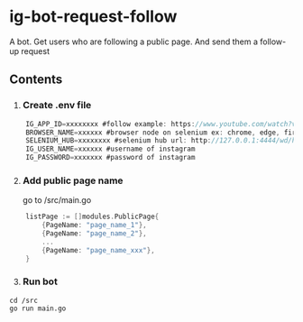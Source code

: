 # ig-bot-request-follow
 A bot. Get users who are following a public page. And send them a follow-up request
## Contents

1. ### Create .env file
```go
    IG_APP_ID=xxxxxxxx #follow example: https://www.youtube.com/watch?v=izeYkVZydxQ
    BROWSER_NAME=xxxxxx #browser node on selenium ex: chrome, edge, firefox ...
    SELENIUM_HUB=xxxxxxxx #selenium hub url: http://127.0.0.1:4444/wd/hub
    IG_USER_NAME=xxxxxx #username of instagram
    IG_PASSWORD=xxxxxxx #password of instagram
```
2. ### Add public page name
    go to /src/main.go
```go
    listPage := []modules.PublicPage{
        {PageName: "page_name_1"},
        {PageName: "page_name_2"},
		...
        {PageName: "page_name_xxx"},
    }
```
3. ### Run bot
```
cd /src
go run main.go
```
